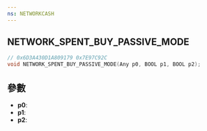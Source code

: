 ```yaml
---
ns: NETWORKCASH
---
```

## NETWORK_SPENT_BUY_PASSIVE_MODE

```c
// 0x6D3A430D1A809179 0x7E97C92C
void NETWORK_SPENT_BUY_PASSIVE_MODE(Any p0, BOOL p1, BOOL p2);
```


## 參數
* **p0**: 
* **p1**: 
* **p2**: 

